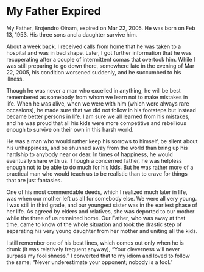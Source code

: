 # My Father Expired

My Father, Brojendro Oinam, expired on Mar 22, 2005. He was born on Feb 13, 1953. His three sons and a daughter survive him.

About a week back, I received calls from home that he was taken to a hospital and was in bad shape. Later, I got further information that he was recuperating after a couple of intermittent comas that overtook him. While I was still preparing to go down there, somewhere late in the evening of Mar 22, 2005, his condition worsened suddenly, and he succumbed to his illness.

Though he was never a man who excelled in anything, he will be best remembered as somebody from whom we learn not to make mistakes in life. When he was alive, when we were with him (which were always rare occasions), he made sure that we did not follow in his footsteps but instead became better persons in life. I am sure we all learned from his mistakes, and he was proud that all his kids were more competitive and rebellious enough to survive on their own in this harsh world.

He was a man who would rather keep his sorrows to himself, be silent about his unhappiness, and be shunned away from the world than bring up his hardship to anybody near or dear. In times of happiness, he would eventually share with us. Though a concerned father, he was helpless enough not to be able to do much for his kids. But he was rather more of a practical man who would teach us to be realistic than to crave for things that are just fantasies.

One of his most commendable deeds, which I realized much later in life, was when our mother left us all for somebody else. We were all very young. I was still in third grade, and our youngest sister was in the earliest phase of her life. As agreed by elders and relatives, she was deported to our mother while the three of us remained home. Our Father, who was away at that time, came to know of the whole situation and took the drastic step of separating his very young daughter from her mother and uniting all the kids.

I still remember one of his best lines, which comes out only when he is drunk (it was relatively frequent anyway), “Your cleverness will never surpass my foolishness.” I converted that to my idiom and loved to follow the same; “Never underestimate your opponent; nobody is a fool.”